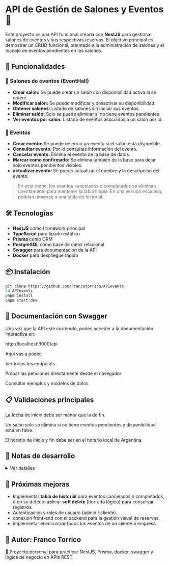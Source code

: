 # API de Gestión de Salones y Eventos 🎉

Este proyecto es una API funcional creada con **NestJS** para gestionar salones de eventos y sus respectivas reservas. El objetivo principal es demostrar un CRUD funcional, orientado a la administración de salones y el manejo de eventos pendientes en los salones.

## 🚀 Funcionalidades

### 🏢 Salones de eventos (EventHall)
- **Crear salón:** Se puede crear un salón con disponibilidad activa si se quiere.
- **Modificar salón:** Se puede modificar y desactivar su disponibilidad.
- **Obtener salones:** Listado de salones sin incluir sus eventos.
- **Eliminar salón:** Solo se puede eliminar si no tiene eventos pendientes.
- **Ver eventos por salón:** Listado de eventos asociados a un salón por id.

### 📅 Eventos
- **Crear evento:** Se puede reservar un evento si el salón está disponible.
- **Consultar evento:** Por id consultas información del evento.
- **Cancelar evento:** Elimina el evento de la base de datos.
- **Marcar como confirmado:** Se elimina también de la base para dejar solo eventos pendientes visibles.
- **actualizar evento:** Se puede actualizar el nombre y la descripción del evento.

> En esta demo, los eventos cancelados o completados se eliminan directamente para mantener la tabla limpia. En una versión escalada, podrían moverse a una tabla de historial.

## 🛠️ Tecnologías

- **NestJS** como framework principal
- **TypeScript** para tipado estático
- **Prisma** como ORM
- **PostgreSQL** como base de datos relacional
- **Swagger** para documentación de la API
- **Docker** para despliegue rápido



## 📦 Instalación


```bash
git clone https://github.com/Francotorrico/APIevents
cd APIevents
pnpm install
pnpm start:dev
```
## 📜 Documentación con Swagger
Una vez que la API esté corriendo, podés acceder a la documentación interactiva en:

http://localhost:3000/api

Aquí vas a poder:

Ver todos los endpoints

Probar las peticiones directamente desde el navegador

Consultar ejemplos y modelos de datos


## 📋 Validaciones principales
La fecha de inicio debe ser menor que la de fin.

Un salón solo se elimina si no tiene eventos pendientes y  disponibilidad está en false.

El horario de inicio y fin debe ser en el horario local de Argentina. 

## 📄 Notas de desarrollo

<details> <summary>Ver detalles</summary>

nest new APIfuncional

Parte de mi DB

creando docker-compose para postgres y luego usar el comando 
docker compose up -d
luego usar prisma studio o en este caso localhost:8080

### agrego dependencia de prisma
 pnpm add -D prisma

### inicializo prisma
pnpm prisma init

### configuro el env. de prisma

En esta parte ya configuro mi schema.prisma y aplico 
 pnpm prisma migrate dev --name init , se aplica generate 

### En carpeta src -> prisma, es donde guardo prisma.module.ts y prisma.service.ts

usamos validaciones como 
pnpm add class-validator class-transformer
y en main.ts agregamos ValidationPipe, seria 
app.useGlobalPipes(new ValidationPipe)

### pasos para generar el CRUD
nest g resource EventHall --no-spec
nest g resource Event --no-spec

</details>

## 🚧 Próximas mejoras

- Implementar **tabla de historial** para eventos cancelados o completados, o en su defecto aplicar **soft delete** (borrado lógico) para conservar registros.
- Autenticación y roles de usuario (admin / cliente).
- conexion front-end con el backend para la gestión visual de reservas.
- implementar el encontrar todos los eventos de un cliente o empresa.


## 🤝 Autor: Franco Torrico
📌 Proyecto personal para practicar NestJS, Prisma, docker, swagger y lógica de negocio en APIs REST.